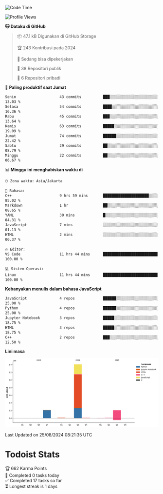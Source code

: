 <!--START_SECTION:waka-->
![Code Time](http://img.shields.io/badge/Code%20Time-22%20hrs%2015%20mins-blue)

![Profile Views](http://img.shields.io/badge/Profil%20dilihat-560-blue)

**🐱 Dataku di GitHub** 

> 📦 47.1 kB Digunakan di GitHub Storage 
 > 
> 🏆 243 Kontribusi pada 2024
 > 
> 💼 Sedang bisa dipekerjakan
 > 
> 📜 38 Repositori publik 
 > 
> 🔑 6 Repositori pribadi 
 > 
📅 **Paling produktif saat Jumat** 

```text
Senin                    43 commits          ███░░░░░░░░░░░░░░░░░░░░░░   13.03 % 
Selasa                   54 commits          ████░░░░░░░░░░░░░░░░░░░░░   16.36 % 
Rabu                     45 commits          ███░░░░░░░░░░░░░░░░░░░░░░   13.64 % 
Kamis                    63 commits          █████░░░░░░░░░░░░░░░░░░░░   19.09 % 
Jumat                    74 commits          ██████░░░░░░░░░░░░░░░░░░░   22.42 % 
Sabtu                    29 commits          ██░░░░░░░░░░░░░░░░░░░░░░░   08.79 % 
Minggu                   22 commits          ██░░░░░░░░░░░░░░░░░░░░░░░   06.67 % 
```


📊 **Minggu ini menghabiskan waktu di** 

```text
🕑︎ Zona waktu: Asia/Jakarta

💬 Bahasa: 
C++                      9 hrs 59 mins       █████████████████████░░░░   85.02 % 
Markdown                 1 hr                ██░░░░░░░░░░░░░░░░░░░░░░░   08.65 % 
YAML                     30 mins             █░░░░░░░░░░░░░░░░░░░░░░░░   04.31 % 
JavaScript               7 mins              ░░░░░░░░░░░░░░░░░░░░░░░░░   01.13 % 
HTML                     2 mins              ░░░░░░░░░░░░░░░░░░░░░░░░░   00.37 % 

🔥 Editor: 
VS Code                  11 hrs 44 mins      █████████████████████████   100.00 % 

💻 Sistem Operasi: 
Linux                    11 hrs 44 mins      █████████████████████████   100.00 % 
```

**Kebanyakan menulis dalam bahasa JavaScript** 

```text
JavaScript               4 repos             ██████░░░░░░░░░░░░░░░░░░░   25.00 % 
Python                   4 repos             ██████░░░░░░░░░░░░░░░░░░░   25.00 % 
Jupyter Notebook         3 repos             █████░░░░░░░░░░░░░░░░░░░░   18.75 % 
HTML                     3 repos             █████░░░░░░░░░░░░░░░░░░░░   18.75 % 
C++                      2 repos             ███░░░░░░░░░░░░░░░░░░░░░░   12.50 % 
```



**Lini masa**

![Lines of Code chart](https://raw.githubusercontent.com/yusuf601/yusuf601/main/assets/bar_graph.png)


 Last Updated on 25/08/2024 08:21:35 UTC
<!--END_SECTION:waka-->
# Todoist Stats

<!-- TODO-IST:START -->
🏆  662 Karma Points           
🌸  Completed 0 tasks today           
✅  Completed 17 tasks so far           
⏳  Longest streak is 1 days
<!-- TODO-IST:END -->
